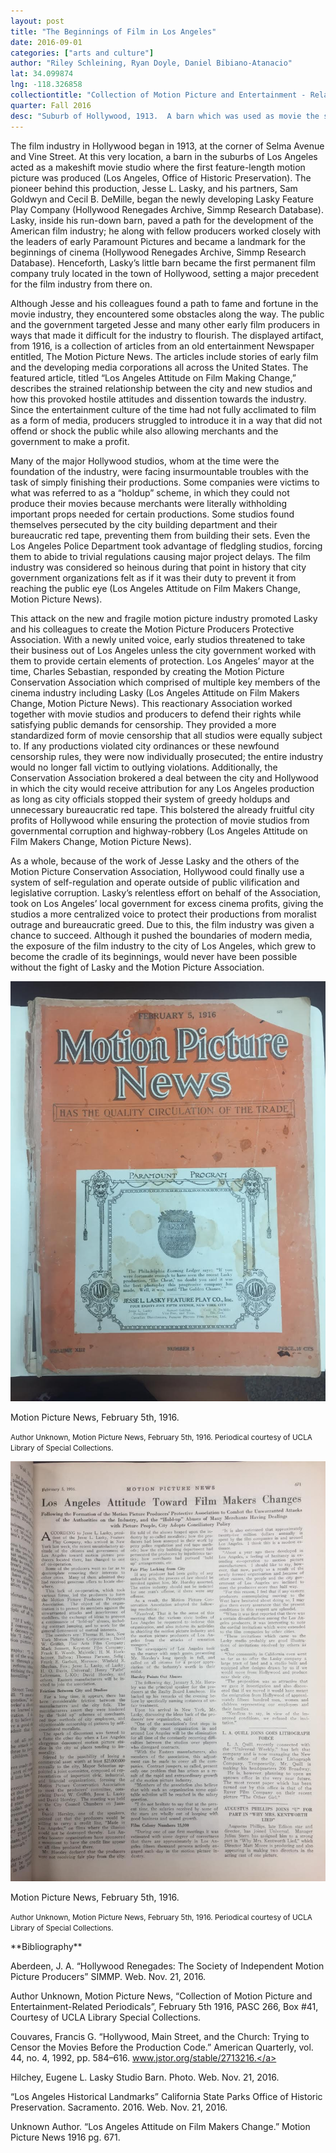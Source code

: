 ```yaml
---
layout: post
title: "The Beginnings of Film in Los Angeles"
date: 2016-09-01
categories: ["arts and culture"]
author: "Riley Schleining, Ryan Doyle, Daniel Bibiano-Atanacio"
lat: 34.099874
lng: -118.326858
collectiontitle: "Collection of Motion Picture and Entertainment - Related Periodicals, 1901-1991. UCLA Library Special Collections"
quarter: Fall 2016
desc: "Suburb of Hollywood, 1913.  A barn which was used as movie the studio where the first feature-length motion picture was created, also known as the Jesse L. Lasky Feature Play Company. Originally location: the corner of Selma and Vine Street. In 1927, the barn was transferred to Paramount Studios, marking the beginning of the early film industry in Hollywood."
---
```

The film industry in Hollywood began in 1913, at the corner of Selma Avenue and Vine Street. At this very location, a barn in the suburbs of Los Angeles acted as a makeshift movie studio where the first feature-length motion picture was produced (Los Angeles, Office of Historic Preservation). The pioneer behind this production, Jesse L. Lasky, and his partners, Sam Goldwyn and Cecil B. DeMille, began the newly developing Lasky Feature Play Company (Hollywood Renegades Archive, Simmp Research Database).  Lasky, inside his run-down barn, paved a path for the development of the American film industry; he along with fellow producers worked closely with the leaders of early Paramount Pictures and became a landmark for the beginnings of cinema (Hollywood Renegades Archive, Simmp Research Database). Henceforth, Lasky’s little barn became the first permanent film company truly located in the town of Hollywood, setting a major precedent for the film industry from there on.

Although Jesse and his colleagues found a path to fame and fortune in the movie industry, they encountered some obstacles along the way. The public and the government targeted Jesse and many other early film producers in ways that made it difficult for the industry to flourish.  The displayed artifact, from 1916, is a collection of articles from an old entertainment Newspaper entitled, The Motion Picture News. The articles include stories of early film and the developing media corporations all across the United States. The featured article, titled “Los Angeles Attitude on Film Making Change,” describes the strained relationship between the city and new studios and how this provoked hostile attitudes and dissention towards the industry. Since the entertainment culture of the time had not fully acclimated to film as a form of media, producers struggled to introduce it in a way that did not offend or shock the public while also allowing merchants and the government to make a profit.

Many of the major Hollywood studios, whom at the time were the foundation of the industry, were facing insurmountable troubles with the task of simply finishing their productions. Some companies were victims to what was referred to as a “holdup” scheme, in which they could not produce their movies because merchants were literally withholding important props needed for certain productions. Some studios found themselves persecuted by the city building department and their bureaucratic red tape, preventing them from building their sets. Even the Los Angeles Police Department took advantage of fledgling studios, forcing them to abide to trivial regulations causing major project delays. The film industry was considered so heinous during that point in history that city government organizations felt as if it was their duty to prevent it from reaching the public eye (Los Angeles Attitude on Film Makers Change, Motion Picture News).

This attack on the new and fragile motion picture industry promoted Lasky and his colleagues to create the Motion Picture Producers Protective Association. With a newly united voice, early studios threatened to take their business out of Los Angeles unless the city government worked with them to provide certain elements of protection. Los Angeles’ mayor at the time, Charles Sebastian, responded by creating the Motion Picture Conservation Association which comprised of multiple key members of the cinema industry including Lasky (Los Angeles Attitude on Film Makers Change, Motion Picture News). This reactionary Association worked together with movie studios and producers to defend their rights while satisfying public demands for censorship. They provided a more standardized form of movie censorship that all studios were equally subject to. If any productions violated city ordinances or these newfound censorship rules, they were now individually prosecuted; the entire industry would no longer fall victim to outlying violations. Additionally, the Conservation Association brokered a deal between the city and Hollywood in which the city would receive attribution for any Los Angeles production as long as city officials stopped their system of greedy holdups and unnecessary bureaucratic red tape. This bolstered the already fruitful city profits of Hollywood while ensuring the protection of movie studios from governmental corruption and highway-robbery (Los Angeles Attitude on Film Makers Change, Motion Picture News).

As a whole, because of the work of Jesse Lasky and the others of the Motion Picture Conservation Association, Hollywood could finally use a system of self-regulation and operate outside of public vilification and legislative corruption. Lasky’s relentless effort on behalf of the Association, took on Los Angeles’ local government for excess cinema profits, giving the studios a more centralized voice to protect their productions from moralist outrage and bureaucratic greed. Due to this, the film industry was given a chance to succeed. Although it pushed the boundaries of modern media, the exposure of the film industry to the city of Los Angeles, which grew to become the cradle of its beginnings, would never have been possible without the fight of Lasky and the Motion Picture Association.


<img src='images/lafilm1.jpg' alt='A collection of old news articles in one, semi-thick, orange paper-back book with black font outlined in white. The book is tearing at the binding, with a title that reads, &#34;Motion Picture News&#34;.'>
<figcaption><p>Motion Picture News, February 5th, 1916.</p><p><small>Author Unknown, Motion Picture News, February 5th, 1916.  Periodical courtesy of UCLA Library of Special Collections.</small></p>
<img src='images/lafilm2.jpg' alt='A one page, single-sided article on paper print with black text and multiple sub headings. It is located on page 671 of the collection with a title that reads, &#34;Los Angeles Attitude Towards Film Makers Changes&#34;.'>
<figcaption><p>Motion Picture News, February 5th, 1916.</p><p><small>Author Unknown, Motion Picture News, February 5th, 1916.  Periodical courtesy of UCLA Library of Special Collections.</small></p>
<section id="categories" markdown="1">
**Bibliography**

Aberdeen, J. A. “Hollywood Renegades: The Society of Independent Motion Picture Producers” SIMMP. Web. Nov. 21, 2016.

Author Unknown, Motion Picture News, “Collection of Motion Picture and Entertainment-Related Periodicals”, February 5th 1916, PASC 266, Box #41, Courtesy of UCLA Library Special Collections.

Couvares, Francis G. “Hollywood, Main Street, and the Church: Trying to Censor the Movies Before the Production Code.” American Quarterly, vol. 44, no. 4, 1992, pp. 584–616. <a target="_blank" href="http://www.jstor.org/stable/2713216" type="url"> www.jstor.org/stable/2713216.</a>

Hilchey, Eugene L. Lasky Studio Barn. Photo. Web. Nov. 21, 2016.

“Los Angeles Historical Landmarks” California State Parks Office of Historic Preservation. Sacramento. 2016. Web. Nov. 21, 2016.

Unknown Author. “Los Angeles Attitude on Film Makers Change.” Motion Picture News 1916 pg. 671.


</section>